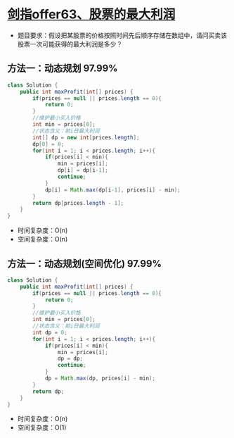 # [剑指offer63、股票的最大利润](https://leetcode-cn.com/problems/gu-piao-de-zui-da-li-run-lcof/)

- 题目要求：假设把某股票的价格按照时间先后顺序存储在数组中，请问买卖该股票一次可能获得的最大利润是多少？




## 方法一：动态规划 97.99%

```java
class Solution {
    public int maxProfit(int[] prices) {
        if(prices == null || prices.length == 0){
            return 0;
        }
        //维护最小买入价格
        int min = prices[0];
        //状态含义：前i日最大利润
        int[] dp = new int[prices.length];
        dp[0] = 0;
        for(int i = 1; i < prices.length; i++){
            if(prices[i] < min){
                min = prices[i];
                dp[i] = dp[i-1];
                continue;
            }
            dp[i] = Math.max(dp[i-1], prices[i] - min);
        }
        return dp[prices.length - 1];
    }
}
```

- 时间复杂度：O(n)
- 空间复杂度：O(n) 



## 方法一：动态规划(空间优化) 97.99%

```java
class Solution {
    public int maxProfit(int[] prices) {
        if(prices == null || prices.length == 0){
            return 0;
        }
        //维护最小买入价格
        int min = prices[0];
        //状态含义：前i日最大利润
        int dp = 0;
        for(int i = 1; i < prices.length; i++){
            if(prices[i] < min){
                min = prices[i];
                dp = dp;
                continue;
            }
            dp = Math.max(dp, prices[i] - min);
        }
        return dp;
    }
}
```

- 时间复杂度：O(n)
- 空间复杂度：O(1) 